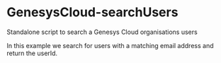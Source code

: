 # GenesysCloud-searchUsers
Standalone script to search a Genesys Cloud organisations users

In this example we search for users with a matching email address and return the userId.

